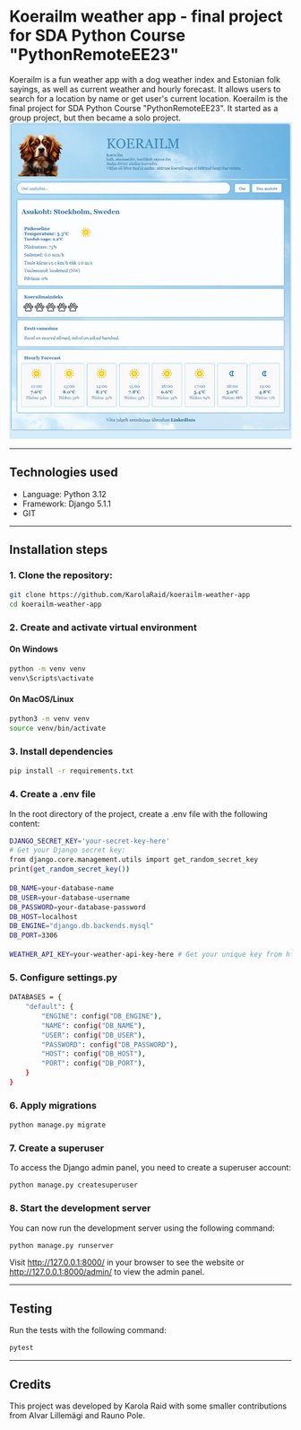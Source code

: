 # Koerailm weather app - final project for SDA Python Course "PythonRemoteEE23"
Koerailm is a fun weather app with a dog weather index and Estonian folk sayings, as well as current weather and hourly
forecast. It allows users to search for a location by name or get user's current location. Koerailm is the final project
for SDA Python Course "PythonRemoteEE23". It started as a group project, but then became a solo project.
![Screenshot](koerailm_weather_app/images/koerailm_webpage.png)

_______________________________________________________________________________________________________________________
## Technologies used
* Language: Python 3.12
* Framework: Django 5.1.1
* GIT

_______________________________________________________________________________________________________________________
## Installation steps
### 1. Clone the repository:
```bash
git clone https://github.com/KarolaRaid/koerailm-weather-app
cd koerailm-weather-app
```
### 2. Create and activate virtual environment
#### On Windows
```bash
python -m venv venv
venv\Scripts\activate
```
#### On MacOS/Linux
```bash
python3 -m venv venv
source venv/bin/activate
```
### 3. Install dependencies
```bash
pip install -r requirements.txt
```
### 4. Create a .env file
In the root directory of the project, create a .env file with the following content:
```bash
DJANGO_SECRET_KEY='your-secret-key-here'
# Get your Django secret key:
from django.core.management.utils import get_random_secret_key
print(get_random_secret_key())

DB_NAME=your-database-name
DB_USER=your-database-username
DB_PASSWORD=your-database-password
DB_HOST=localhost
DB_ENGINE="django.db.backends.mysql"
DB_PORT=3306

WEATHER_API_KEY=your-weather-api-key-here # Get your unique key from https://www.weatherapi.com/
```
### 5. Configure settings.py
```bash
DATABASES = {
    "default": {
        "ENGINE": config("DB_ENGINE"),
        "NAME": config("DB_NAME"),
        "USER": config("DB_USER"),
        "PASSWORD": config("DB_PASSWORD"),
        "HOST": config("DB_HOST"),
        "PORT": config("DB_PORT"),
    }
}
```

### 6. Apply migrations
```bash
python manage.py migrate
```

### 7. Create a superuser
To access the Django admin panel, you need to create a superuser account:
```bash
python manage.py createsuperuser
```

### 8. Start the development server
You can now run the development server using the following command:
```bash
python manage.py runserver
```
Visit http://127.0.0.1:8000/ in your browser to see the website or http://127.0.0.1:8000/admin/ to view the admin panel.

_______________________________________________________________________________________________________________________
## Testing
Run the tests with the following command:
```bash
pytest
```
_______________________________________________________________________________________________________________________
## Credits
This project was developed by Karola Raid with some smaller contributions from Alvar Lillemägi and Rauno Pole.